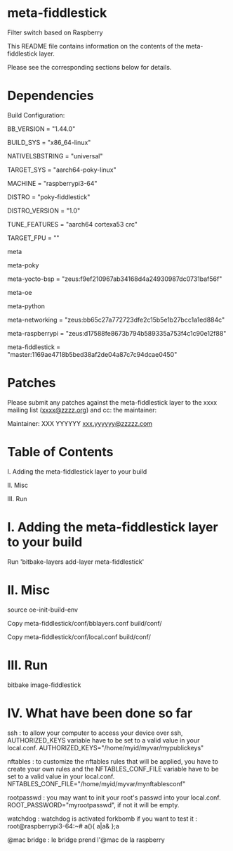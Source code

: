 # meta-fiddlestick

Filter switch based on Raspberry

This README file contains information on the contents of the meta-fiddlestick layer.

Please see the corresponding sections below for details.

Dependencies
============
Build Configuration:

BB_VERSION           = "1.44.0"

BUILD_SYS            = "x86_64-linux"

NATIVELSBSTRING      = "universal"

TARGET_SYS           = "aarch64-poky-linux"

MACHINE              = "raspberrypi3-64"

DISTRO               = "poky-fiddlestick"

DISTRO_VERSION       = "1.0"

TUNE_FEATURES        = "aarch64 cortexa53 crc"

TARGET_FPU           = ""

meta                 

meta-poky            

meta-yocto-bsp       = "zeus:f9ef210967ab34168d4a24930987dc0731baf56f"

meta-oe              

meta-python          

meta-networking      = "zeus:bb65c27a772723dfe2c15b5e1b27bcc1a1ed884c"

meta-raspberrypi     = "zeus:d17588fe8673b794b589335a753f4c1c90e12f88"

meta-fiddlestick     = "master:1169ae4718b5bed38af2de04a87c7c94dcae0450"

Patches
=======

Please submit any patches against the meta-fiddlestick layer to the xxxx mailing list (xxxx@zzzz.org)
and cc: the maintainer:

Maintainer: XXX YYYYYY <xxx.yyyyyy@zzzzz.com>

Table of Contents
=================

 I. Adding the meta-fiddlestick layer to your build
 
 II. Misc

 III. Run

I. Adding the meta-fiddlestick layer to your build
=================================================

Run 'bitbake-layers add-layer meta-fiddlestick'

II. Misc
========

source oe-init-build-env

Copy meta-fiddlestick/conf/bblayers.conf build/conf/

Copy meta-fiddlestick/conf/local.conf build/conf/

III. Run
========
bitbake image-fiddlestick

IV. What have been done so far
==============================
ssh : to allow your computer to access your device over ssh, AUTHORIZED_KEYS variable have to be set to a valid value in your local.conf. AUTHORIZED_KEYS="/home/myid/myvar/mypublickeys"

nftables : to customize the nftables rules that will be applied, you have to create your own rules and the NFTABLES_CONF_FILE variable have to be set to a valid value in your local.conf. NFTABLES_CONF_FILE="/home/myid/myvar/mynftablesconf"

rootpasswd : you may want to init your root's passwd into your local.conf. ROOT_PASSWORD="myrootpasswd", if not it will be empty.

watchdog : watchdog is activated forkbomb if you want to test it : root@raspberrypi3-64:~# a(){ a|a& };a

@mac bridge : le bridge prend l'@mac de la raspberry